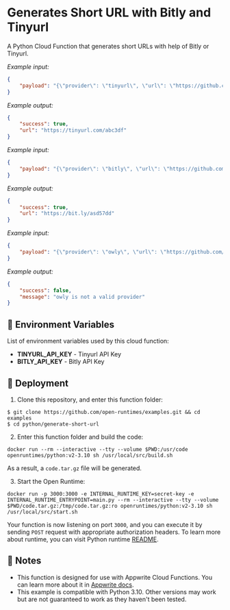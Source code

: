 # Generates Short URL with Bitly and Tinyurl

A Python Cloud Function that generates short URLs with help of Bitly or Tinyurl.

_Example input:_ 

```json
{
    "payload": "{\"provider\": \"tinyurl\", \"url\": \"https://github.com/appwrite/appwrite\"}"
}
```


_Example output:_

```json
{
	"success": true,
	"url": "https://tinyurl.com/abc3df"
}
```


_Example input:_

```json
{
    "payload": "{\"provider\": \"bitly\", \"url\": \"https://github.com/appwrite/appwrite\"}"
}
```

_Example output:_

```json
{
	"success": true,
	"url": "https://bit.ly/asd57dd"
}
```


_Example input:_

```json
{
    "payload": "{\"provider\": \"owly\", \"url\": \"https://github.com/appwrite/appwrite\"}"
}
```

_Example output:_

```json
{
	"success": false,
	"message": "owly is not a valid provider"
}
```

## 📝 Environment Variables

List of environment variables used by this cloud function:

- **TINYURL_API_KEY** - Tinyurl API Key
- **BITLY_API_KEY** - Bitly API Key

## 🚀 Deployment

1. Clone this repository, and enter this function folder:

```
$ git clone https://github.com/open-runtimes/examples.git && cd examples
$ cd python/generate-short-url
```

2. Enter this function folder and build the code:
```
docker run --rm --interactive --tty --volume $PWD:/usr/code openruntimes/python:v2-3.10 sh /usr/local/src/build.sh
```
As a result, a `code.tar.gz` file will be generated.

3. Start the Open Runtime:
```
docker run -p 3000:3000 -e INTERNAL_RUNTIME_KEY=secret-key -e INTERNAL_RUNTIME_ENTRYPOINT=main.py --rm --interactive --tty --volume $PWD/code.tar.gz:/tmp/code.tar.gz:ro openruntimes/python:v2-3.10 sh /usr/local/src/start.sh
```

Your function is now listening on port `3000`, and you can execute it by sending `POST` request with appropriate authorization headers. To learn more about runtime, you can visit Python runtime [README](https://github.com/open-runtimes/open-runtimes/tree/main/runtimes/python-3.10).

## 📝 Notes
 - This function is designed for use with Appwrite Cloud Functions. You can learn more about it in [Appwrite docs](https://appwrite.io/docs/functions).
 - This example is compatible with Python 3.10. Other versions may work but are not guaranteed to work as they haven't been tested.
